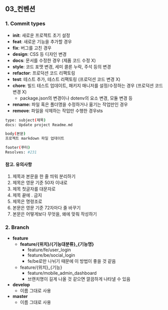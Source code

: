 ## 03_컨벤션

### 1. Commit types

- **init**: 새로운 프로젝트 초기 설정
- **feat**: 새로운 기능을 추가할 경우
- **fix**: 버그를 고친 경우
- **design**: CSS 등 디자인 변경
- **docs**: 문서를 수정한 경우 (제품 코드 수정 X)
- **style**: 코드 포맷 변경, 세미 콜론 누락, 주석 등의 변경
- **refactor**: 프로덕션 코드 리팩토링
- **test**: 테스트 추가, 테스트 리팩토링 (프로덕션 코드 변경 X)
- **chore**: 빌드 테스트 업데이트, 패키지 매니저를 설정/수정하는 경우 (프로덕션 코드 변경 X)
  - package.json의 변경이나 dotenv의 요소 변경, 모듈 변경 등
- **rename:** 파일 혹은 폴더명을 수정하거나 옮기는 작업만인 경우
- **remove**: 파일을 삭제하는 작업만 수행한 경우sts

```bash
type: subject(제목)
docs: Update project Readme.md

body(본문)
프로젝트 markdown 파일 업데이트

footer(푸터)
Resolves: #231
```



#### 참고. 유의사항

1. 제목과 본문을 한 줄 띄워 분리하기
2. 제목은 영문 기준 50자 이내로
3. 제목 첫글자를 대문자로
4. 제목 끝에 . 금지
5. 제목은 명령조로
6. 본문은 영문 기준 72자마다 줄 바꾸기
7. 본문은 어떻게보다 무엇을, 왜에 맞춰 작성하기




### 2. Branch

- **feature**
  - **feature/{위치}/{기능대분류}_{기능명}**
    - feature/fe/user_login
    - feature/be/social_login
    - fe/be로만 나뉘기 때문에 이 방법이 좋을 것 같음
  - feature/{위치}_{기능}
    - feature/mobile_admin_dashboard
    - 브랜치명이 길게 나올 것 같으면 깔끔하게 나타낼 수 있음
- **develop**
  - 이름 그대로 사용
- **master**
  - 이름 그대로 사용
